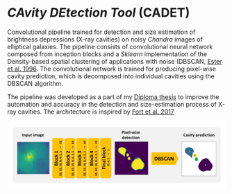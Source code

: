 # *CAvity DEtection Tool* (CADET)
Convolutional pipeline trained for detection and size estimation of brightness depressions (X-ray cavities) on noisy *Chandra* images of elliptical galaxies. The pipeline consists of convolutional neural network composed from inception blocks and a *Sklearn* implementation of the Density-based spatial clustering of applications with noise (DBSCAN, [Ester et al. 1996](https://citeseerx.ist.psu.edu/viewdoc/summary?doi=10.1.1.121.9220). The convolutional network is trained for producing pixel-wise cavity prediction, which is decomposed into individual cavities using the DBSCAN algorithm.

The pipeline was developed as a part of my [Diploma thesis](documents/diploma_thesis.pdf) to improve the automation and accuracy in the detection and size-estimation process of X-ray cavities. The architecture is inspired by [Fort et al. 2017](https://ui.adsabs.harvard.edu/abs/2017arXiv171200523F/abstract)

<img src="figures/architecture.png">
